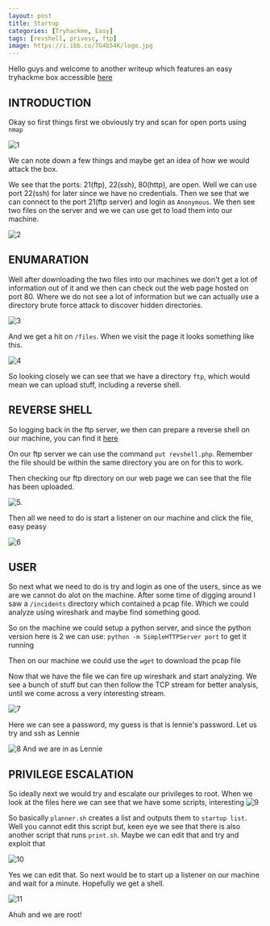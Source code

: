 ```yaml
---
layout: post
title: Startup
categories: [Tryhackme, Easy]
tags: [revshell, privesc, ftp]
image: https://i.ibb.co/7G4b54K/logo.jpg
---
```

Hello guys and welcome to another writeup which features an easy tryhackme box accessible [here](https://tryhackme.com/room/startup)

## INTRODUCTION

Okay so first things first we obviously try and scan for open ports using `nmap` 

![1](https://i.ibb.co/S7GVM8H/nmap.png)

We can note down a few things and maybe get an idea of how we would attack the box.

We see that the ports: 21(ftp), 22(ssh), 80(http), are open. Well we can use port 22(ssh) for later since we have no credentials. Then we see that we can connect to the port 21(ftp server) and login as `Anonymous`. We then see two files on the server and we we can use get to load them into our machine. 

![2](https://i.ibb.co/bmHJ693/ftp.png)


## ENUMARATION
Well after downloading the two files into our machines we don't get a lot of information out of it and we then can check out the web page hosted on port 80. Where we do not see a lot of information but we can actually use a directory brute force attack to discover hidden directories. 

![3](https://i.ibb.co/w4Crpkd/gobuster.png)

And we get a hit on `/files`. When we visit the page it looks something like this. 

![4](https://i.ibb.co/XS4yF8k/filecheck.png)

So looking closely we can see that we have a directory `ftp`, which would mean we can upload stuff, including a reverse shell. 

## REVERSE SHELL

So logging back in the ftp server, we then can prepare a reverse shell on our machine, you can find it [here](https://github.com/pentestmonkey/php-reverse-shell)

On our ftp server we can use the command `put revshell.php`. Remember the file should be within the same directory you are on for this to work. 

Then checking our ftp directory on our web page we can see that the file has been uploaded. 

![5](https://i.ibb.co/HFCbXkr/files.png). 

Then all we need to do is start a listener on our machine and click the file, easy peasy 

![6](https://i.ibb.co/QksJc28/initial.png)

## USER

So next what we need to do is try and login as one of the users, since as we are we cannot do alot on the machine. After some time of digging around I saw a `/incidents` directory which contained a pcap file. Which we could analyze using wireshark and maybe find something good.

So on the machine we could setup a python server, and since the python version here is 2 we can use: `python -m SimpleHTTPServer port` to get it running 

Then on our machine we could use the `wget` to download the pcap file

Now that we have the file we can fire up wireshark and start analyzing.
We see a bunch of stuff but can then follow the TCP stream for better analysis, until we come across a very interesting stream. 

![7](https://i.ibb.co/whV5W6M/wireshark.png)

Here we can see a password, my guess is that is lennie's password. Let us try and ssh as Lennie

![8](https://i.ibb.co/MSHzhBY/lennie.png)
And we are in as Lennie 

## PRIVILEGE ESCALATION

So ideally next we would try and escalate our privileges to root. When we look at the files here we can see that we have some scripts, interesting 
![9](https://i.ibb.co/9ZMHLQ5/esca.png)

So basically `planner.sh` creates a list and outputs them to `startup list`. Well you cannot edit this script but, keen eye we see that there is also another script that runs `print.sh`. Maybe we can edit that and try and exploit that

![10](https://i.ibb.co/9gxVj5G/privesc.png)

Yes we can edit that. So next would be to start up a listener on our machine and wait for a minute. Hopefully we get a shell.

![11](https://i.ibb.co/WBXr1dC/root.png)

Ahuh and we are root!


